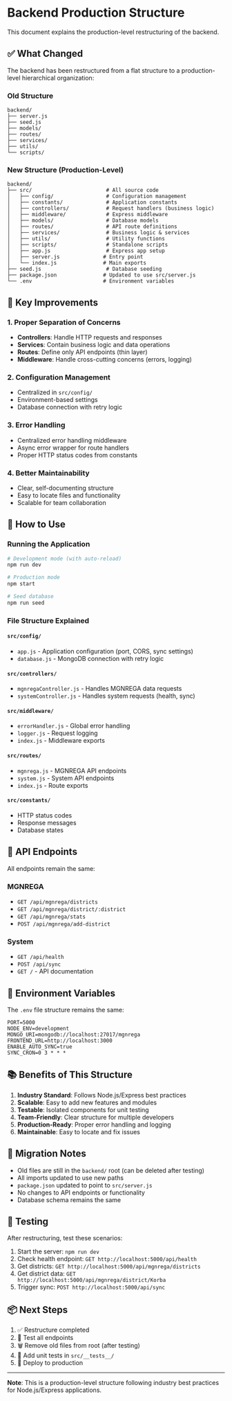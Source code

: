 # Backend Production Structure

This document explains the production-level restructuring of the backend.

## ✅ What Changed

The backend has been restructured from a flat structure to a production-level hierarchical organization:

### Old Structure
```
backend/
├── server.js
├── seed.js
├── models/
├── routes/
├── services/
├── utils/
└── scripts/
```

### New Structure (Production-Level)
```
backend/
├── src/                        # All source code
│   ├── config/                 # Configuration management
│   ├── constants/              # Application constants
│   ├── controllers/            # Request handlers (business logic)
│   ├── middleware/             # Express middleware
│   ├── models/                 # Database models
│   ├── routes/                 # API route definitions
│   ├── services/               # Business logic & services
│   ├── utils/                  # Utility functions
│   ├── scripts/                # Standalone scripts
│   ├── app.js                  # Express app setup
│   ├── server.js              # Entry point
│   └── index.js               # Main exports
├── seed.js                     # Database seeding
├── package.json               # Updated to use src/server.js
└── .env                       # Environment variables
```

## 🎯 Key Improvements

### 1. **Proper Separation of Concerns**
- **Controllers**: Handle HTTP requests and responses
- **Services**: Contain business logic and data operations
- **Routes**: Define only API endpoints (thin layer)
- **Middleware**: Handle cross-cutting concerns (errors, logging)

### 2. **Configuration Management**
- Centralized in `src/config/`
- Environment-based settings
- Database connection with retry logic

### 3. **Error Handling**
- Centralized error handling middleware
- Async error wrapper for route handlers
- Proper HTTP status codes from constants

### 4. **Better Maintainability**
- Clear, self-documenting structure
- Easy to locate files and functionality
- Scalable for team collaboration

## 🚀 How to Use

### Running the Application

```bash
# Development mode (with auto-reload)
npm run dev

# Production mode
npm start

# Seed database
npm run seed
```

### File Structure Explained

#### `src/config/`
- `app.js` - Application configuration (port, CORS, sync settings)
- `database.js` - MongoDB connection with retry logic

#### `src/controllers/`
- `mgnregaController.js` - Handles MGNREGA data requests
- `systemController.js` - Handles system requests (health, sync)

#### `src/middleware/`
- `errorHandler.js` - Global error handling
- `logger.js` - Request logging
- `index.js` - Middleware exports

#### `src/routes/`
- `mgnrega.js` - MGNREGA API endpoints
- `system.js` - System API endpoints
- `index.js` - Route exports

#### `src/constants/`
- HTTP status codes
- Response messages
- Database states

## 📝 API Endpoints

All endpoints remain the same:

### MGNREGA
- `GET /api/mgnrega/districts`
- `GET /api/mgnrega/district/:district`
- `GET /api/mgnrega/stats`
- `POST /api/mgnrega/add-district`

### System
- `GET /api/health`
- `POST /api/sync`
- `GET /` - API documentation

## 🔧 Environment Variables

The `.env` file structure remains the same:

```env
PORT=5000
NODE_ENV=development
MONGO_URI=mongodb://localhost:27017/mgnrega
FRONTEND_URL=http://localhost:3000
ENABLE_AUTO_SYNC=true
SYNC_CRON=0 3 * * *
```

## 📚 Benefits of This Structure

1. **Industry Standard**: Follows Node.js/Express best practices
2. **Scalable**: Easy to add new features and modules
3. **Testable**: Isolated components for unit testing
4. **Team-Friendly**: Clear structure for multiple developers
5. **Production-Ready**: Proper error handling and logging
6. **Maintainable**: Easy to locate and fix issues

## 🔄 Migration Notes

- Old files are still in the `backend/` root (can be deleted after testing)
- All imports updated to use new paths
- `package.json` updated to point to `src/server.js`
- No changes to API endpoints or functionality
- Database schema remains the same

## 🧪 Testing

After restructuring, test these scenarios:

1. Start the server: `npm run dev`
2. Check health endpoint: `GET http://localhost:5000/api/health`
3. Get districts: `GET http://localhost:5000/api/mgnrega/districts`
4. Get district data: `GET http://localhost:5000/api/mgnrega/district/Korba`
5. Trigger sync: `POST http://localhost:5000/api/sync`

## 📦 Next Steps

1. ✅ Restructure completed
2. 🔄 Test all endpoints
3. 🗑️ Remove old files from root (after testing)
4. 📝 Add unit tests in `src/__tests__/`
5. 🚀 Deploy to production

---

**Note**: This is a production-level structure following industry best practices for Node.js/Express applications.
